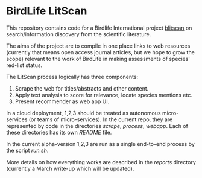 # BirdLife LitScan

This repository contains code for a Birdlife International project [blitscan](http://blitscan.uksouth.azurecontainer.io:3838/) on search/information discovery from the scientific literature. 

The aims of the project are to compile in one place links to web resources (currently that means open access journal articles, but we hope to grow the scope) relevant to the work of BirdLife in making assessments of species' red-list status.

The LitScan process logically has three components:

1. Scrape the web for titles/abstracts and other content.
2. Apply text analysis to score for relevance, locate species mentions etc.
3. Present recommender as web app UI.

In a cloud deployment, 1,2,3 should be treated as autonomous micro-services (or teams of micro-services). In the current repo, they are represented by code in the directories _scrape_, _process_, _webapp_. Each of these directories has its own _README_ file.

In the current alpha-version 1,2,3 are run as a single end-to-end process by the script _run.sh_.

More details on how everything works are described in the _reports_ directory (currently a March write-up which will be updated).